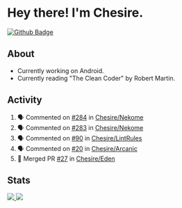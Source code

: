 # Hey there! I'm Chesire.

[![Github Badge](https://img.shields.io/badge/-Github-000?style=flat-square&logo=Github&logoColor=white&link=https://github.com/chesire)](https://github.com/chesire)

## About
<!-- Uses https://github.com/Chesire/natemoo-re -->
* Currently working on Android.
* Currently reading "The Clean Coder" by Robert Martin.
<!--
* Currently listening to: 
<a href="https://natemoo-re-iirbxe7wf.vercel.app/now-playing?open">
    <img src="https://natemoo-re-iirbxe7wf.vercel.app/now-playing" width="256" height="64" alt="Now Playing">
</a>  
-->

## Activity
<!-- Uses https://github.com/jamesgeorge007/github-activity-readme -->
<!--START_SECTION:activity-->
1. 🗣 Commented on [#284](https://github.com//Chesire/Nekome/issues/284) in [Chesire/Nekome](https://github.com//Chesire/Nekome)
2. 🗣 Commented on [#283](https://github.com//Chesire/Nekome/issues/283) in [Chesire/Nekome](https://github.com//Chesire/Nekome)
3. 🗣 Commented on [#90](https://github.com//Chesire/LintRules/issues/90) in [Chesire/LintRules](https://github.com//Chesire/LintRules)
4. 🗣 Commented on [#20](https://github.com//Chesire/Arcanic/issues/20) in [Chesire/Arcanic](https://github.com//Chesire/Arcanic)
5. 🎉 Merged PR [#27](https://github.com//Chesire/Eden/pull/27) in [Chesire/Eden](https://github.com//Chesire/Eden)
<!--END_SECTION:activity-->

## Stats
<a href="https://github-readme-stats.vercel.app/api/top-langs/?username=chesire&theme=tokyonight">
    <img src="https://github-readme-stats.vercel.app/api/top-langs/?username=chesire&layout=compact&theme=tokyonight" >
</a>
<a href="https://github-readme-stats.vercel.app/api?username=chesire&show_icons=true&theme=tokyonight">
    <img src="https://github-readme-stats.vercel.app/api?username=chesire&show_icons=true&theme=tokyonight" >
</a>  
